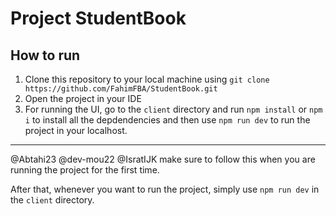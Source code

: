 # Project StudentBook

## How to run
1. Clone this repository to your local machine using `git clone https://github.com/FahimFBA/StudentBook.git`
2. Open the project in your IDE
3. For running the UI, go to the `client` directory and run `npm install` or `npm i` to install all the depdendencies and then use `npm run dev` to run the project in your localhost.

---------------------------------------------------------------------------------------------------------------------------------------------------------------------------------

@Abtahi23 @dev-mou22 @IsratIJK make sure to follow this when you are running the project for the first time.

After that, whenever you want to run the project, simply use `npm run dev` in the `client` directory.